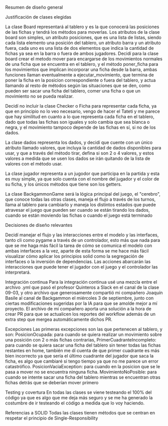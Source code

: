 Resumen de diseño general



Justificación de clases elegidas

La clase Board representará al tablero y es la que conocerá las posiciones de las fichas y tendrá los métodos para moverlas. Los atributos de la clase board son simples, un atributo posiciones, que es una lista de listas, siendo cada lista elemento una posición del tablero, un atributo barra y un atributo fuera, cada uno es una lista de dos elementos que indica la cantidad de fichas ya sea en la barra o fuera de ambos jugadores. Decidí para la clase board crear el metodo mover para encargarse de los movimientos normales de una ficha que se encuentra en el tablero, y el método poner_ficha para los movimientos que implican incorporar una ficha desde la barra, ambas funciones llaman eventualmente a ejecutar_movimiento, que termina de poner la ficha en la posicion correspondiente o fuera del tablero, y actua llamando al resto de métodos según las situaciones que se den, como pueden ser sacar una ficha del tablero, comer una ficha o que un movimiento no se pueda realizar.

Decidí no incluir la clase Checker o Ficha para representar cada ficha, ya que en principio no lo veo necesario, vengo de hacer el Tateti y me parece que hay similitud en cuanto a lo que representa cada ficha en el tablero, dado que todas las fichas son iguales y solo cambia que sea blanca o negra, y el movimiento tampoco depende de las fichas en sí, si no de los dados.

La clase dados representa los dados, y decidí que cuente con un único atributo llamado valores, que incluya la cantidad de dados disponibles para usar, y que a través del método tirar, defina si son 2 o 4 valores, y estos valores a medida que se usen los dados se irán quitando de la lista de valores con el método usar.

La clase jugador representa a un jugodor que participa en la partida y esta es muy simple, ya que solo cuenta con el nombre del jugador y el color de su ficha, y los únicos métodos que tiene son los getters.

La clase BackgammonGame será la lógica principal del juego, el "cerebro", que conoce todas las otras clases, maneja el flujo a través de los turnos, llama al tablero para cambiarlo y maneja los distintos estados que puede atravesar el juego que pueden ser cuando se están tirando los dados, cuando se están moviendo las fichas o cuando el juego está terminado

Decisiones de diseño relevantes

Decidí manejar el flujo y las interacciones entre el modelo y las interfaces, tanto cli como pygame a través de un controlador, esto más que nada para que se me haga más fácil la tarea de cómo se comunica el modelo con ambas interfaces a la vez, aparte de esta forma se me hace más fácil visualizar cómo aplicar los principios solid como la segregación de interfaces o la inversión de dependencias. Las acciones abarcarán las interacciones que puede tener el jugador con el juego y el controlador las interpretará.

Integración continua
Para la integración continua usé una mezcla entre el archivo .yml que pasó el profesor Quinteros a Slack en el canal de la clase 09-03, y otro archivo que generosamente compartió mi compañero Joaquín Basile al canal de Backgammon el miércoles 3 de septiembre, junto con ciertas modificaciones sugeridas por la IA para que se amolde mejor a mí proyecto. El archivo de mi compañero aporta una solución a la hora de crear PR para que se actualicen los reportes del workflow además de un extra step que mergea automáticamente dichos PR.

Excepciones
Las primeras excepciones son las que pertenecen al tablero, y son:
PosicionOcupada: para cuando se quiera realizar un movimiento sobre una posición con 2 o más fichas contrarias,
PrimerCuadranteIncompleto: para cuando se quiera sacar una ficha del tablero sin tener todas las fichas restantes en home, también me dí cuenta de que primer cuadrante es más bien incorrecto ya que sería el último cuadrante del jugador que saca la ficha, es algo que cambiaré si tengo tiempo ya que no me parece un error catastrófico.
PosicionVaciaException: para cuando en la posicion que se le pasa a mover no se encuentra ninguna ficha.
MovimientoNoPosible: para cuando se intente sacar una ficha del tablero mientras se encuentran otras fichas detrás que se deberían mover primero

Testing y covertura
En todas las clases se viene testeando el 100% del código ya que es algo que me deja más seguro y se me ha generado la costumbre de ir testeando el código a medida que lo voy haciendo.

Referencias a SOLID
Todas las clases tienen métodos que se centran en respetar el principio de Single-Responsibility